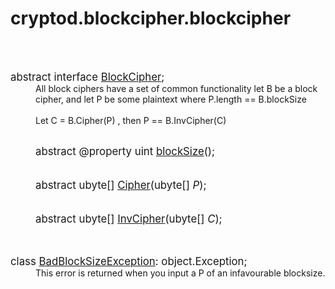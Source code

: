 <h1>cryptod.blockcipher.blockcipher</h1>
<br><br>
<dl><dt><big>abstract interface <u>BlockCipher</u>;
</big></dt>
<dd>All block ciphers have a set of common functionality
 let B be a block cipher, and let P be some plaintext
 where P.length == B.blockSize
<br><br>
Let C = B.Cipher(P) , then P == B.InvCipher(C)<br><br>

<dl><dt><big>abstract @property uint <u>blockSize</u>();
</big></dt>
<dd><br><br>
</dd>
<dt><big>abstract ubyte[] <u>Cipher</u>(ubyte[] <i>P</i>);
</big></dt>
<dd><br><br>
</dd>
<dt><big>abstract ubyte[] <u>InvCipher</u>(ubyte[] <i>C</i>);
</big></dt>
<dd><br><br>
</dd>
</dl>
</dd>
<dt><big>class <u>BadBlockSizeException</u>: object.Exception;
</big></dt>
<dd>This error is returned when you input a P of an infavourable blocksize.<br><br>

</dd>
</dl>